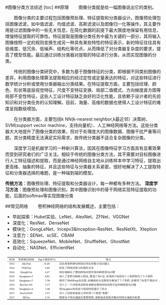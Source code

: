 #图像分类方法综述
[toc]
##原理
&emsp;&emsp;图像分类就是给一幅图像说出它的类别。

&emsp;&emsp;图像分类的主要过程包括图像预处理、特征提取和分类器设计。图像预处理包括图像滤波，如中值滤波、均值滤波、高斯滤波以及图像归一化等操作，其主要作用是过滤图像中的一些无关信息，在简化数据的前提下最大限度地保留有用信息，增强特征提取的可靠性。特征提取是图像分类任务中最为关键的一部分，其将输入图像按照一定的规则变换生成另一种具有某些特性的特征表示，新的特征往往具有低维度、低冗余、低噪声、结构化等优点，从而降低了对分类器复杂度的要求，提高了模型性能。最后通过训练分类器对提取的特征进行分类，从而实现图像的分类。

&emsp;&emsp;传统的图像分类研究中，多数为基于图像特征的分类，即根据不同类别图像的差异，利用图像处理算法提取相应的经过定性或定量表达的特征，对这些特征进行数学统计分析或使用分类器输出分类结果。在特征提取方面，主要包括纹理、颜色、形状等底层视觉特征，尺度不变特征变换、局部二值模式、方向梯度直方图等局部不变性特征，这些人工设计特征缺乏良好的泛化性能，且依赖于设计者的先验知识和对分类任务的认知理解。目前，海量、高维的数据也使得人工设计特征的难度呈指数级增加。

&emsp;&emsp;在分类器方面，主要包括k NN(k-nearest neighbor,k最近邻）决策树、SVM(support vector machine，支持向量机）、人工神经网络等方法。这些分类器大大地提升了图像分类的效果，但对于处理庞大的图像数据、图像干扰严重等问题，其分类精度无法满足实际需求，故传统分类器不适合复杂图像的分类。

&emsp;&emsp;深度学习是机器学习的一种新兴算法，因其在图像特征学习方面具有显著效果而受到研究者们的广泛关注。相较于传统的图像分类方法，其不需要对目标图像进行人工特征描述和提取，而是通过神经网络自主地从训练样本中学习特征，提取出更高维、抽象的特征，并且这些特征与分类器关系紧密，很好地解决了人工提取特征和分类器选择的难题，是一种端到端的模型。

**传统方法**：图像预处理、特征提取和分类器设计，每一种都有多种方法。
**深度学习方法**：图像预处理和图像识别，其中图像识别中的骨干网络实现特征提取的功能，后面的softmax等实现图像分类

##常见网络
&emsp;&emsp;卷积神经网络的结构发展概述，主要包括：
- 早起探索：Hubel实验、LeNet、AlexNet、ZFNet、VGGNet
- 深度化：ResNet、DenseNet
- 模块化：GoogLeNet、Incepv3&Inception-ResNet、ResNetXt、Xteption
- 注意力：SENet、scSE、CBAM
- 高效化：SqueezeNet、MobileNet、ShuffleNet、GhostNet
- 自动化：NASNet、EfficientNet

![net](images/net.png)
